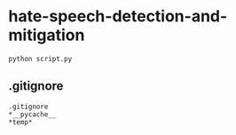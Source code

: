 # hate-speech-detection-and-mitigation

    python script.py

## .gitignore

    .gitignore
    *__pycache__
    *temp*
